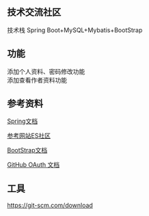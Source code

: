 ## 技术交流社区
技术栈
Spring Boot+MySQL+Mybatis+BootStrap
## 功能
添加个人资料、密码修改功能\
添加查看作者资料功能
## 参考资料
[Spring文档](https://spring.io/guides)

[参考网站ES社区](https://elasticsearch.cn/)

[BootStrap文档](https://v3.bootcss.com/getting-started/)

[GitHub OAuth 文档](https://docs.github.com/en/developers/apps)
## 工具
https://git-scm.com/download